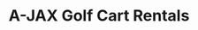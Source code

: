---
title: "A-JAX Golf Cart Rentals"
url: /north-myrtle-beach/a-jax-golf-cart-rentals/
shop: storage rental
---